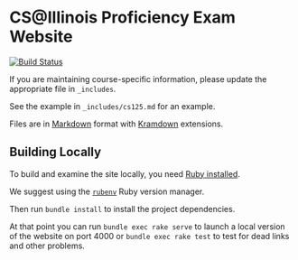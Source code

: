 # CS@Illinois Proficiency Exam Website

[![Build Status](https://travis-ci.org/texne/proficiency.cs.illinois.edu.svg?branch=master)](https://travis-ci.org/texne/proficiency.cs.illinois.edu)

If you are maintaining course-specific information, please update the
appropriate file in `_includes`.
<!--- -->
See the example in `_includes/cs125.md` for an example.
<!--- -->
Files are in
[Markdown](https://github.com/adam-p/markdown-here/wiki/Markdown-Cheatsheet)
format with
[Kramdown](https://kramdown.gettalong.org/) extensions.

## Building Locally

To build and examine the site locally, you need [Ruby
installed](https://www.ruby-lang.org/en/documentation/installation/).
<!--- -->
We suggest using the [`rubenv`](https://github.com/rbenv/rbenv) Ruby version
manager.
<!--- -->
Then run `bundle install` to install the project dependencies.

At that point you can run `bundle exec rake serve` to launch a local version of the
website on port 4000 or `bundle exec rake test` to test for dead links and other problems.
